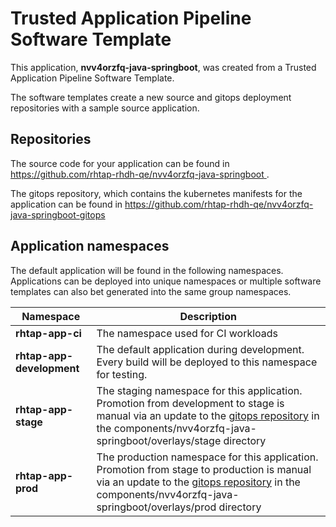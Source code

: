 # Trusted Application Pipeline Software Template

This application, **nvv4orzfq-java-springboot**, was created from a Trusted Application Pipeline Software Template.

The software templates create a new source and gitops deployment repositories with a sample source application. 

## Repositories

The source code for your application can be found in [https://github.com/rhtap-rhdh-qe/nvv4orzfq-java-springboot ](https://github.com/rhtap-rhdh-qe/nvv4orzfq-java-springboot ).
 
The gitops repository, which contains the kubernetes manifests for the application can be found in 
[https://github.com/rhtap-rhdh-qe/nvv4orzfq-java-springboot-gitops ](https://github.com/rhtap-rhdh-qe/nvv4orzfq-java-springboot-gitops ) 

## Application namespaces 

The default application will be found in the following namespaces. Applications can be deployed into unique namespaces or multiple software templates can also bet generated into the same group namespaces.  

|  Namespace   |  Description   |  
| -------- | -------- |
| **rhtap-app-ci** | The namespace used for CI workloads |
| **rhtap-app-development** | The default application during development. Every build will be deployed to this namespace for testing. |
| **rhtap-app-stage** | The staging namespace for this application. Promotion from development to stage is manual via an update to the [gitops repository](https://github.com/rhtap-rhdh-qe/nvv4orzfq-java-springboot-gitops ) in the components/nvv4orzfq-java-springboot/overlays/stage directory |
| **rhtap-app-prod** | The production namespace for this application. Promotion from stage to production is manual via an update to the [gitops repository](https://github.com/rhtap-rhdh-qe/nvv4orzfq-java-springboot-gitops ) in the components/nvv4orzfq-java-springboot/overlays/prod directory |